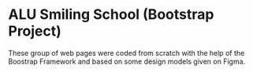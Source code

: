 # ALU Smiling School (Bootstrap Project)
These group of web pages were coded from scratch with the help of the Boostrap Framework and based on some design models given on Figma.